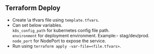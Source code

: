 ## Terraform Deploy

* Create \a tfvars file using `template.tfvars`.
* Can set below variables.\
`k8s_config_path` for kubernetes config file path.\
`environment` for deployment environment. Example:- stag/dev/prod.\
`node_port` for NodePort to expose the service.
* Run using `terraform apply -var-file=<file.tfvars>`.
